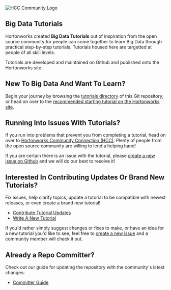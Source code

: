 ![HCC Community Logo](https://hortonworks.com/wp-content/uploads/2016/03/logo-hcc.png)

## Big Data Tutorials

Hortonworks created **Big Data Tutorials** out of inspiration from the open source community for people can come together to learn Big Data through practical step-by-step tutorials.  Tutorials housed here are targetted at people of all skill levels.

Tutorials are developed and maintained on Github and published onto the Hortonworks site.

## New To Big Data And Want To Learn?

Begin your journey by browsing the [tutorials directory](https://github.com/hortonworks/big-data-tutorials/tree/master/tutorials) of this Git repository, or head on over to the [recommended starting tutorial on the Hortonworks site](https://hortonworks.com/hadoop-tutorial/learning-the-ropes-of-the-hortonworks-sandbox).

## Running Into Issues With Tutorials?

If you run into problems that prevent you from completing a tutorial, head on over to [Hortonworks Community Connection (HCC)](https://community.hortonworks.com/spaces/81/sandbox-track.html).  Plenty of people from the open source community are willing to lend a helping hand!

If you are certain there is an issue with the tutorial, please [create a new issue on Github](https://github.com/hortonworks/tutorials/issues/new) and we will do our best to resolve it!

## Interested In Contributing Updates Or Brand New Tutorials?

Fix issues, help clarify topics, update a tutorial to be compatible with newest releases, or even create a brand new tutorial!

-   [Contribute Tutorial Updates](https://github.com/hortonworks/big-data-tutorials/wiki/Contribute-Tutorial-Updates)
-   [Write A New Tutorial](https://github.com/hortonworks/big-data-tutorials/wiki/Write-A-New-Tutorial)

If you'd rather simply suggest changes or fixes to make, or have an idea for a new tutorial you'd like to see, feel free to [create a new issue](https://github.com/hortonworks/big-data-tutorials/issues/new) and a community member will check it out.

## Already a Repo Committer?

Check out our guide for updating the repository with the community's latest changes:

-   [Committer Guide](https://github.com/hortonworks/big-data-tutorials/wiki/Committer-Guide)
